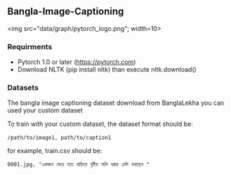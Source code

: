 ## Bangla-Image-Captioning
<img src="data/graph/pytorch_logo.png"; width=10>


### Requirments
- Pytorch 1.0 or later (https://pytorch.com)
- Download NLTK (pip install nltk) than execute nltk.download()

### Datasets
The bangla image captioning dataset download from BanglaLekha
you can used your custom dataset

To train with your custom dataset, the dataset format should be:

```
/path/to/image1, path/to/caption1

```
for example, train.csv should be:
```
0001.jpg, "একজন মেয়ে হাত বাড়িয়ে বৃষ্টির পানি ধরার চেষ্টা করছেন "
```
